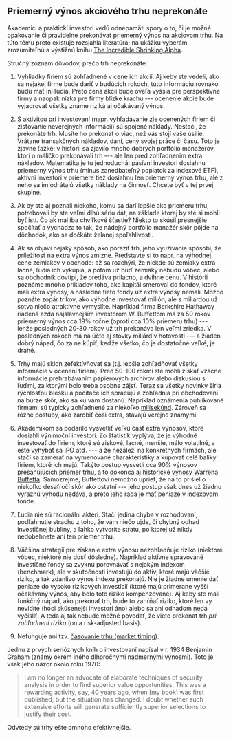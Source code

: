 ## Priemerný výnos akciového trhu neprekonáte

Akademici a praktickí investori vedú odnepamäti spory o to, či je možné opakovanie či pravidelne prekonávať priemerný výnos na akciovom trhu.
Na túto tému preto existuje rozsiahla literatúra; na ukážku vyberám zrozumiteľnú a výstižnú knihu [The Incredible Shrinking Alpha](https://www.amazon.com/Incredible-Shrinking-Alpha-2nd-successful/dp/0857198246).

Stručný zoznam dôvodov, prečo trh neprekonáte:

1. Vyhliadky firiem sú zohľadnené v cene ich akcií. Aj keby ste vedeli, ako sa nejakej firme bude dariť v budúcich rokoch, túto informáciu rovnako budú mať iní ľudia. Preto cena akcií bude oveľa vyššia pre perspektívne firmy a naopak nízka pre firmy blízke krachu --- ocenenie akcie bude vyjadrovať všetky známe riziká aj očakávaný výnos.

2. S aktivitou pri investovaní (napr. vyhľadávanie zle ocenených firiem či zisťovanie neverejných informácií) sú spojené náklady. Nestačí, že prekonáte trh. Musíte ho prekonať o viac, než vás stojí vaše úsilie. Vrátane transakčných nákladov, daní, ceny svojej práce či času. Toto je zjavne ťažké: v histórii sa zjavilo mnoho dobrých portfólio manažérov, ktorí o máličko prekonávali trh --- ale len pred zohľadnením extra nákladov. Matematika je tu jednoduchá: pasívni investori dosiahnu priemerný výnos trhu (mínus zanedbateľný poplatok za indexové ETF), aktívni investori v priemere tiež dosiahnu len priemerný výnos trhu, ale z neho sa im odrátajú všetky náklady na činnosť. Chcete byť v tej prvej skupine.

3. Ak by ste aj poznali niekoho, komu sa darí lepšie ako priemeru trhu, potrebovali by ste veľmi dlhú sériu dát, na základe ktorej by ste si mohli byť istí. Čo ak mal iba chvíľkové šťastie? Niekto to skúsil presnejšie spočítať a vychádza to tak, že nádejný portfólio manažér skôr pôjde na dôchodok, ako sa dočkáte želanej spoľahlivosti.

4. Ak sa objaví nejaký spôsob, ako poraziť trh, jeho využívanie spôsobí, že príležitosť na extra výnos zmizne. Predstavte si to napr. na výhodnej cene zemiakov v obchode: až sa rozchýri, že niekde sú zemiaky extra lacné, ľudia ich vykúpia, a potom už buď zemiaky nebudú vôbec, alebo sa obchodník dovtípi, že predáva prilacno, a dvihne cenu. V histórii poznáme mnoho príkladov toho, ako kapitál smeroval do fondov, ktoré mali extra výnosy, a následne tieto fondy už extra výnosy nemali. Možno poznáte zopár trikov, ako výhodne investovať milión, ale s miliardou už sotva niečo atraktívne vymyslíte. Napríklad firma Berkshire Hathaway riadená azda najslávnejším investorom W. Buffettom má za 50 rokov priemerný výnos cca 19% ročne (oproti cca 10% priemeru trhu) --- lenže posledných 20-30 rokov už trh prekonáva len veľmi zriedka. V posledných rokoch má na účte aj stovky miliárd v hotovosti --- a žiaden dobrý nápad, čo za ne kúpiť, keďže 
všetko, čo je dostatočné veľké, je drahé.

5. Trhy majú sklon zefektívňovať sa (t.j. lepšie zohľadňovať všetky informácie v ocenení firiem). Pred 50-100 rokmi ste mohli získať vzácne informácie prehrabávaním papierových archívov alebo diskusiou s ľuďmi, za ktorými bolo treba osobne zájsť. Teraz sa všetky novinky šíria rýchlosťou blesku a počítače ich spracujú a zohľadnia pri obchodovaní na burze skôr, ako sa ku vám dostanú. Napríklad oznámenia publikované firmami sú typicky zohľadnené za niekoľko [milisekúnd](https://www.sciencedirect.com/science/article/abs/pii/S1566014120305872). Zároveň sa rôzne postupy, ako zarobiť čosi extra, stávajú verejne známymi.

6. Akademikom sa podarilo vysvetliť veľkú časť extra výnosov, ktoré dosiahli výnimoční investori. Zo štatistík vyplýva, že je výhodné investovať do firiem, ktoré sú ziskové, lacné, menšie, málo volatilné, a ešte vyhýbať sa IPO atď. --- a že nezáleží na konkrétnych firmách, ale stačí sa zamerať na vymenované charakteristiky a kupovať celé balíky firiem, ktoré ich majú. Takýto postup vysvetlí cca 90% výnosov presahujúcich priemer trhu, a to dokonca aj [historické výnosy Warrena Buffetta](https://papers.ssrn.com/sol3/papers.cfm?abstract_id=3197185). Samozrejme, Buffettovi nemožno uprieť, že na to prišiel o niekoľko desaťročí skôr ako ostatní --- jeho postup však dnes už žiadnu výraznú výhodu nedáva, a preto jeho rada je mať peniaze v indexovom fonde.

7. Ľudia nie sú racionálni aktéri. Stačí jediná chyba v rozhodovaní, podľahnutie strachu z toho, že vám niečo ujde, či chybný odhad investičnej bubliny, a ľahko vytvoríte stratu, po ktorej už nikdy nedobehnete ani ten priemer trhu.

8. Väčšina stratégií pre získanie extra výnosu nezohľadňuje riziko (niektoré vôbec, niektoré nie dosť dôsledne). Napríklad aktívne spravované investičné fondy sa zvyknú porovnávať s nejakým indexom (benchmark), ale v skutočnosti investujú do aktív, ktoré majú väčšie riziko, a tak zdanlivo výnos indexu prekonajú. Nie je žiadne umenie dať peniaze do vysoko rizikových investícií (ktoré majú primerane vyšší očakávaný výnos, aby bolo toto riziko kompenzované). Aj keby ste mali funkčný nápad, ako prekonať trh, bude to zahŕňať riziko, ktoré len vy nevidíte (hoci skúsenejší investori áno) alebo sa ani odhadom nedá vyčísliť. A teda aj tak nebude možné povedať, že viete prekonať trh _pri zohľadnení rizika_ (on a risk-adjusted basis).

9. Nefunguje ani tzv. [časovanie trhu (market timing)](investing_market_timing.md).

Jednu z prvých serióznych kníh o investovaní napísal v r. 1934 Benjamin Graham (známy okrem iného dlhoročnými nadmernými výnosmi). Toto je však jeho názor okolo roku 1970:
>   I am no longer an advocate of elaborate techniques of security analysis in order to find superior value opportunities. This was a rewarding activity, say, 40 years ago, when [my book] was first published; but the situation has changed. I doubt whether such extensive efforts will generate sufficiently superior selections to justify their cost.

Odvtedy sú trhy ešte omnoho efektívnejšie.